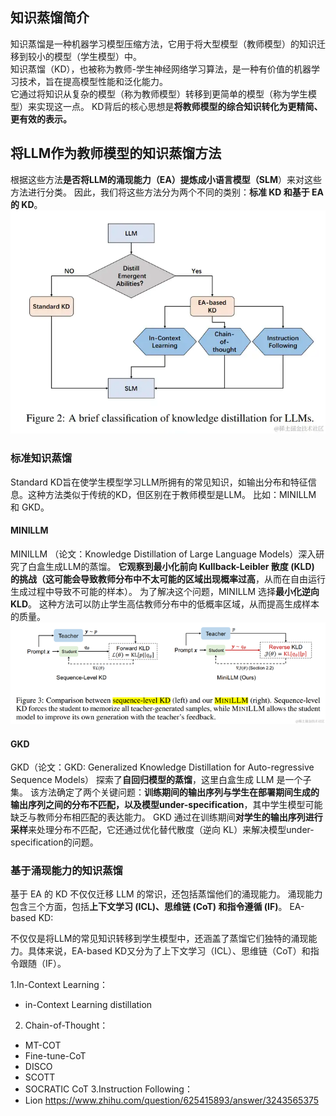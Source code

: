 ## 知识蒸馏简介
知识蒸馏是一种机器学习模型压缩方法，它用于将大型模型（教师模型）的知识迁移到较小的模型（学生模型）中。  
知识蒸馏（KD），也被称为教师-学生神经网络学习算法，是一种有价值的机器学习技术，旨在提高模型性能和泛化能力。  
它通过将知识从复杂的模型（称为教师模型）转移到更简单的模型（称为学生模型）来实现这一点。 
KD背后的核心思想是**将教师模型的综合知识转化为更精简、更有效的表示。**
## 将LLM作为教师模型的知识蒸馏方法
根据这些方法**是否将LLM的涌现能力（EA）提炼成小语言模型（SLM**）来对这些方法进行分类。 因此，我们将这些方法分为两个不同的类别：**标准 KD 和基于 EA 的 KD**。
![alt text](image-3.png)

### 标准知识蒸馏
Standard KD旨在使学生模型学习LLM所拥有的常见知识，如输出分布和特征信息。这种方法类似于传统的KD，但区别在于教师模型是LLM。 比如：MINILLM 和 GKD。
#### MINILLM
MINILLM （论文：Knowledge Distillation of Large Language Models）深入研究了白盒生成LLM的蒸馏。 **它观察到最小化前向 Kullback-Leibler 散度 (KLD) 的挑战（这可能会导致教师分布中不太可能的区域出现概率过高**，从而在自由运行生成过程中导致不可能的样本）。
为了解决这个问题，MINILLM 选择**最小化逆向 KLD**。 这种方法可以防止学生高估教师分布中的低概率区域，从而提高生成样本的质量。
![alt text](v2-6011792f2a8f19b1d51fc61e09dca86a_720w.webp)

#### GKD
GKD（论文：GKD: Generalized Knowledge Distillation for Auto-regressive Sequence Models） 探索了**自回归模型的蒸馏**，这里白盒生成 LLM 是一个子集。 
该方法确定了两个关键问题：**训练期间的输出序列与学生在部署期间生成的输出序列之间的分布不匹配，以及模型under-specification**，其中学生模型可能缺乏与教师分布相匹配的表达能力。
GKD 通过在训练期间**对学生的输出序列进行采样**来处理分布不匹配，它还通过优化替代散度（逆向 KL）来解决模型under-specification的问题。


### 基于涌现能力的知识蒸馏
基于 EA 的 KD 不仅仅迁移 LLM 的常识，还包括蒸馏他们的涌现能力。
涌现能力包含三个方面，包括**上下文学习 (ICL)、思维链 (CoT) 和指令遵循 (IF)**。
EA-based KD:

不仅仅是将LLM的常见知识转移到学生模型中，还涵盖了蒸馏它们独特的涌现能力。具体来说，EA-based KD又分为了上下文学习（ICL）、思维链（CoT）和指令跟随（IF）。

1.In-Context Learning：
- in-Context Learning distillation
2. Chain-of-Thought：
- MT-COT
- Fine-tune-CoT
- DISCO
- SCOTT
- SOCRATIC CoT
3.Instruction Following：
- Lion
https://www.zhihu.com/question/625415893/answer/3243565375
